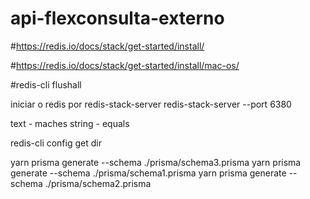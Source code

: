 # api-flexconsulta-externo

#https://redis.io/docs/stack/get-started/install/

#https://redis.io/docs/stack/get-started/install/mac-os/

#redis-cli flushall

iniciar o redis por redis-stack-server
redis-stack-server --port 6380

text - maches
string - equals

redis-cli config get dir

yarn prisma generate --schema ./prisma/schema3.prisma
yarn prisma generate --schema ./prisma/schema1.prisma
yarn prisma generate --schema ./prisma/schema2.prisma

